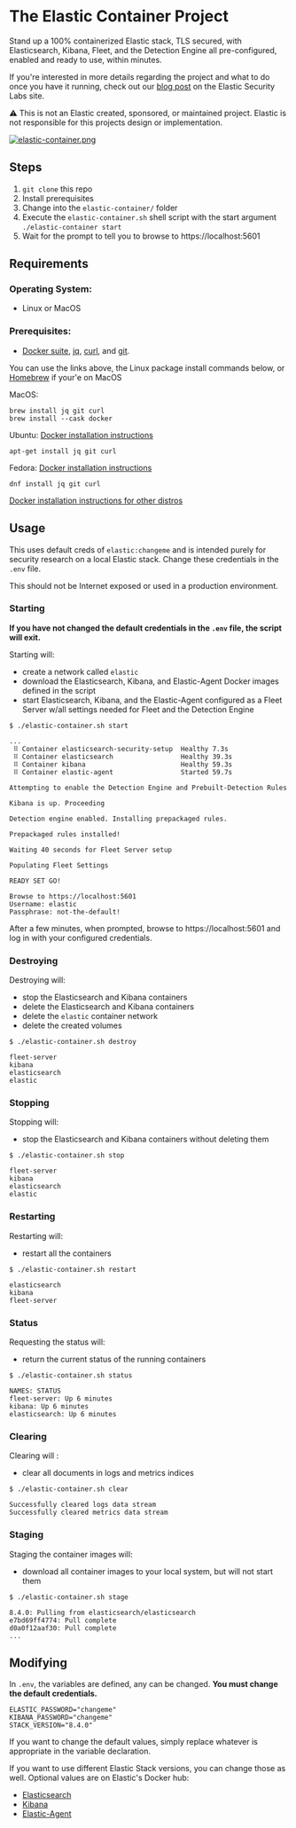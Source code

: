 # The Elastic Container Project

Stand up a 100% containerized Elastic stack, TLS secured, with Elasticsearch, Kibana, Fleet, and the Detection Engine all pre-configured, enabled and ready to use, within minutes.

If you're interested in more details regarding the project and what to do once you have it running, check out our [blog post](https://www.elastic.co/security-labs/the-elastic-container-project) on the Elastic Security Labs site.

:warning: This is not an Elastic created, sponsored, or maintained project. Elastic is not responsible for this projects design or implementation.

[![elastic-container.png](https://i.postimg.cc/J7TpsqKJ/elastic-container.png)](https://postimg.cc/NLH6VR3f)

## Steps

1. `git clone` this repo
2. Install prerequisites
3. Change into the `elastic-container/` folder
4. Execute the `elastic-container.sh` shell script with the start argument `./elastic-container start`
5. Wait for the prompt to tell you to browse to https://localhost:5601

## Requirements

### Operating System: 

- Linux or MacOS 

### Prerequisites: 

- [Docker suite](https://docs.docker.com/get-docker/), [jq](https://stedolan.github.io/jq/download/), [curl](https://curl.se/download.html), and [git](https://git-scm.com/book/en/v2/Getting-Started-Installing-Git).

You can use the links above, the Linux package install commands below, or [Homebrew](https://brew.sh/) if your'e on MacOS

MacOS:
```
brew install jq git curl
brew install --cask docker
```
Ubuntu:
[Docker installation instructions](https://docs.docker.com/engine/install/ubuntu/)
```
apt-get install jq git curl
```
Fedora:
[Docker installation instructions](https://docs.docker.com/engine/install/fedora/)
```
dnf install jq git curl
```
[Docker installation instructions for other distros](https://docs.docker.com/engine/install/)

## Usage

This uses default creds of `elastic:changeme` and is intended purely for security research on a local Elastic stack. Change these credentials in the `.env` file.

This should not be Internet exposed or used in a production environment.

### Starting

**If you have not changed the default credentials in the `.env` file, the script will exit.**

Starting will:
- create a network called `elastic`
- download the Elasticsearch, Kibana, and Elastic-Agent Docker images defined in the script
- start Elasticsearch, Kibana, and the Elastic-Agent configured as a Fleet Server w/all settings needed for Fleet and the Detection Engine

```
$ ./elastic-container.sh start

...
 ⠿ Container elasticsearch-security-setup  Healthy 7.3s
 ⠿ Container elasticsearch                 Healthy 39.3s
 ⠿ Container kibana                        Healthy 59.3s
 ⠿ Container elastic-agent                 Started 59.7s

Attempting to enable the Detection Engine and Prebuilt-Detection Rules

Kibana is up. Proceeding

Detection engine enabled. Installing prepackaged rules.

Prepackaged rules installed!

Waiting 40 seconds for Fleet Server setup

Populating Fleet Settings

READY SET GO!

Browse to https://localhost:5601
Username: elastic
Passphrase: not-the-default!
```
After a few minutes, when prompted, browse to https://localhost:5601 and log in with your configured credentials.

### Destroying

Destroying will:
- stop the Elasticsearch and Kibana containers
- delete the Elasticsearch and Kibana containers
- delete the `elastic` container network
- delete the created volumes

```
$ ./elastic-container.sh destroy

fleet-server
kibana
elasticsearch
elastic
```

### Stopping

Stopping will:
- stop the Elasticsearch and Kibana containers without deleting them

```
$ ./elastic-container.sh stop

fleet-server
kibana
elasticsearch
elastic
```

### Restarting

Restarting will:
- restart all the containers

```
$ ./elastic-container.sh restart

elasticsearch
kibana
fleet-server
```

### Status

Requesting the status will:
- return the current status of the running containers

```
$ ./elastic-container.sh status

NAMES: STATUS
fleet-server: Up 6 minutes
kibana: Up 6 minutes
elasticsearch: Up 6 minutes
```

### Clearing

Clearing will :
- clear all documents in logs and metrics indices 

```
$ ./elastic-container.sh clear

Successfully cleared logs data stream
Successfully cleared metrics data stream
```

### Staging

Staging the container images will:
- download all container images to your local system, but will not start them

```
$ ./elastic-container.sh stage

8.4.0: Pulling from elasticsearch/elasticsearch
e7bd69ff4774: Pull complete
d0a0f12aaf30: Pull complete
...
```

## Modifying

In `.env`, the variables are defined, any can be changed. **You must change the default credentials.**
```
ELASTIC_PASSWORD="changeme"
KIBANA_PASSWORD="changeme"
STACK_VERSION="8.4.0"
```

If you want to change the default values, simply replace whatever is appropriate in the variable declaration.

If you want to use different Elastic Stack versions, you can change those as well. Optional values are on Elastic's Docker hub:

- [Elasticsearch](https://hub.docker.com/r/elastic/elasticsearch/tags?page=1&ordering=last_updated)
- [Kibana](https://hub.docker.com/r/elastic/kibana/tags?page=1&ordering=last_updated)
- [Elastic-Agent](https://hub.docker.com/r/elastic/elastic-agent/tags?page=1&ordering=last_updated)
